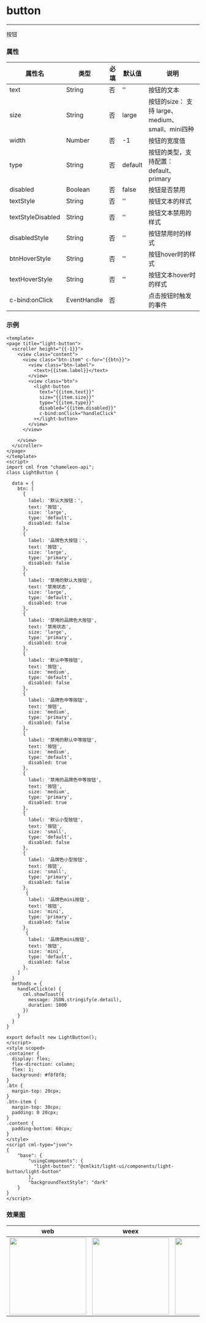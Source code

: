 # button

-------

按钮

### 属性



| 属性名             | 类型         | 必填 | 默认值 | 说明                                                     |
| ------------------ | ------------ | ---- | ------ | -------------------------------------------------------- |
| text            | String     | 否  | ''  | 按钮的文本                                               |
| size            | String     | 否  | large  | 按钮的size： 支持 large、medium、small、mini四种                                              |
| width            | Number     | 否  | -1  | 按钮的宽度值                                               |
| type            | String     | 否  | default  | 按钮的类型，支持配置：default、primary                                               |
| disabled            | Boolean     | 否  | false  | 按钮是否禁用                                              |
| textStyle            | String     | 否  | '' | 按钮文本的样式                                               |
| textStyleDisabled            | String     | 否  | '' | 按钮文本禁用的样式                                               |
| disabledStyle            | String     | 否  | '' | 按钮禁用时的样式                                               |
| btnHoverStyle            | String     | 否  | '' | 按钮hover时的样式                                               |
| textHoverStyle            | String     | 否  | '' | 按钮文本hover时的样式                                               |
| c-bind:onClick            | EventHandle     | 否  |   | 点击按钮时触发的事件                                               |










### 示例

```vue
<template>
<page title="light-button">
  <scroller height="{{-1}}">
    <view class="content">
      <view class="btn-item" c-for="{{btn}}">
        <view class="btn-label">
          <text>{{item.label}}</text>
        </view>
        <view class="btn">
          <light-button
            text="{{item.text}}"
            size="{{item.size}}"
            type="{{item.type}}"
            disabled="{{item.disabled}}"
            c-bind:onClick="handleClick"
          ></light-button>
        </view>
      </view>
    
    </view>
  </scroller>
</page>
</template>
<script>
import cml from "chameleon-api";
class LightButton {

  data = {
    btn: [
      {
        label: '默认大按钮：',
        text: '按钮',
        size: 'large',
        type: 'default',
        disabled: false
      },
      { 
        label: '品牌色大按钮：',
        text: '按钮',
        size: 'large',
        type: 'primary',
        disabled: false
      },
      { 
        label: '禁用的默认大按钮',
        text: '禁用状态',
        size: 'large',
        type: 'default',
        disabled: true
      },
      { 
        label: '禁用的品牌色大按钮',
        text: '禁用状态',
        size: 'large',
        type: 'primary',
        disabled: true
      },
      { 
        label: '默认中等按钮',
        text: '按钮',
        size: 'medium',
        type: 'default',
        disabled: false
      },
      { 
        label: '品牌色中等按钮',
        text: '按钮',
        size: 'medium',
        type: 'primary',
        disabled: false
      },
      { 
        label: '禁用的默认中等按钮',
        text: '按钮',
        size: 'medium',
        type: 'default',
        disabled: true
      },
      { 
        label: '禁用的品牌色中等按钮',
        text: '按钮',
        size: 'medium',
        type: 'primary',
        disabled: true
      },
      { 
        label: '默认小型按钮',
        text: '按钮',
        size: 'small',
        type: 'default',
        disabled: false
      },
      { 
        label: '品牌色小型按钮',
        text: '按钮',
        size: 'small',
        type: 'primary',
        disabled: false
      },
       { 
        label: '品牌色mini按钮',
        text: '按钮',
        size: 'mini',
        type: 'primary',
        disabled: false
      },
       { 
        label: '品牌色mini按钮',
        text: '按钮',
        size: 'mini',
        type: 'default',
        disabled: false
      },
    ]
  }
  methods = {
    handleClick(e) {
      cml.showToast({
        message: JSON.stringify(e.detail),
        duration: 1000
      })
    }
  }
}

export default new LightButton();
</script>
<style scoped>
.container {
  display: flex;
  flex-direction: column;
  flex: 1;
  background: #f8f8f8;
}
.btn {
  margin-top: 20cpx;
}
.btn-item {
  margin-top: 30cpx;
  padding: 0 20cpx;
}
.content {
  padding-bottom: 60cpx;
}
</style>
<script cml-type="json">
{
    "base": {
        "usingComponents": {
          "light-button": "@cmlkit/light-ui/components/light-button/light-button"
        },
        "backgroundTextStyle": "dark"
    }
}
</script>

```

### 效果图

| web                                                          | weex                                                         | wx                                                           | alipay                                                       | baidu                                                        | qq                                                           |
| ------------------------------------------------------------ | ------------------------------------------------------------ | ------------------------------------------------------------ | ------------------------------------------------------------ | ------------------------------------------------------------ | ------------------------------------------------------------ |
| <img src="../assets/images/web/web-button.jpg" width="200px" /> | <img src="../assets/images/weex/weex-button.jpg" width="200px" /> | <img src="../assets/images/wx/wx-button.png" width="200px" /> | <img src="../assets/images/alipay/ali-button.png" width="200px" /> | <img src="../assets/images/baidu/baidu-button.png" width="200px" /> | <img src="../assets/images/qq/qq-button.png" width="200px" /> |